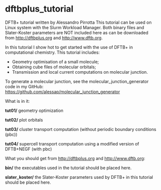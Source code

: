 # dftbplus_tutorial

DFTB+ tutorial written by Alessandro Pirrotta
This tutorial can be used on Linux system with the Slurm Workload Manager.
Both binary files and Slater-Koster parameters are NOT included here as can be downloaded from http://dftbplus.org and http://www.dftb.org.

In this tutorial I show hot to get started with the use of DFTB+ in computational chemistry. 
This tutorial includes: 
- Geometry optimisation of a small molecule;
- Obtaining cube files of molecular orbitals;
- Transmission and local current computations on molecular junction.

To generate a molecular junction, see the molecular_junction_generator code in my GitHub: https://github.com/alessap/molecular_junction_generator

What is in it:

**tut01/** geometry optimization

**tut02/** plot orbitals

**tut03/** cluster transport computation (without periodic boundary conditions (pbc))

**tut04/** supercell transport computation using a modified version of DFTB+NEGF (with pbc)

What you should get from http://dftbplus.org and http://www.dftb.org:

**bin/** the executables used in the tutorial should be placed here.

**slater_koster/** the Slater-Koster parameters used by DFTB+ in this tutorial should be placed here.
